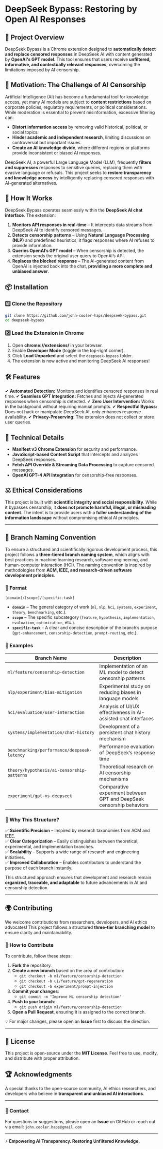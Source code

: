 # DeepSeek Bypass: Restoring by Open AI Responses

## 🚀 Project Overview
DeepSeek Bypass is a Chrome extension designed to **automatically detect and replace censored responses** in DeepSeek AI with content generated by **OpenAI's GPT model**. This tool ensures that users receive **unfiltered, informative, and contextually relevant responses**, overcoming the limitations imposed by AI censorship.

## 🎯 Motivation: The Challenge of AI Censorship
Artificial Intelligence (AI) has become a fundamental tool for knowledge access, yet many AI models are subject to **content restrictions** based on corporate policies, regulatory requirements, or political considerations. While moderation is essential to prevent misinformation, excessive filtering can:

- **Distort information access** by removing valid historical, political, or social topics.
- **Hinder academic and independent research**, limiting discussions on controversial but important issues.
- **Create an AI knowledge divide**, where different regions or platforms provide inconsistent or biased AI responses.

DeepSeek AI, a powerful Large Language Model (LLM), frequently **filters and suppresses** responses to sensitive queries, replacing them with evasive language or refusals. This project seeks to **restore transparency and knowledge access** by intelligently replacing censored responses with AI-generated alternatives.

## 🔧 How It Works
DeepSeek Bypass operates seamlessly within the **DeepSeek AI chat interface**. The extension:

1. **Monitors API responses in real-time** – It intercepts data streams from DeepSeek AI to identify censored messages.
2. **Detects censorship patterns** – Using **Natural Language Processing (NLP)** and predefined heuristics, it flags responses where AI refuses to provide information.
3. **Queries OpenAI’s GPT model** – When censorship is detected, the extension sends the original user query to OpenAI’s API.
4. **Replaces the blocked response** – The AI-generated content from OpenAI is injected back into the chat, **providing a more complete and unbiased answer**.

## 📦 Installation
### 1️⃣ Clone the Repository
```bash
git clone https://github.com/john-cooler-haps/deepseek-bypass.git
cd deepseek-bypass
```
### 2️⃣ Load the Extension in Chrome
1. Open **chrome://extensions/** in your browser.
2. Enable **Developer Mode** (toggle in the top-right corner).
3. Click **Load Unpacked** and select the `deepseek-bypass` folder.
4. The extension is now active and monitoring DeepSeek AI responses!

## 🛠 Features
✔ **Automated Detection:** Monitors and identifies censored responses in real time.
✔ **Seamless GPT Integration:** Fetches and injects AI-generated responses when censorship is detected.
✔ **Zero User Intervention:** Works in the background without requiring manual prompts.
✔ **Respectful Bypass:** Does not hack or manipulate DeepSeek AI, only enhances response availability.
✔ **Privacy-Preserving:** The extension does not collect or store user queries.

## 🔬 Technical Details
- **Manifest v3 Chrome Extension** for security and performance.
- **JavaScript-based Content Script** that intercepts and analyzes DeepSeek responses.
- **Fetch API Override & Streaming Data Processing** to capture censored messages.
- **OpenAI GPT-4 API Integration** for censorship-free responses.

## ⚖ Ethical Considerations
This project is built with **scientific integrity and social responsibility**. While it bypasses censorship, it **does not promote harmful, illegal, or misleading content**. The intent is to provide users with a **fuller understanding of the information landscape** without compromising ethical AI principles.

---

## 📂 Branch Naming Convention

To ensure a structured and scientifically rigorous development process, this project follows a **three-tiered branch naming system**, which aligns with best practices in machine learning research, software engineering, and human-computer interaction (HCI). The naming convention is inspired by methodologies from **ACM, IEEE, and research-driven software development principles**.

### **📌 Format**
```
[domain]/[scope]/[specific-task]
```
- **`domain`** – The general category of work (`ml`, `nlp`, `hci`, `systems`, `experiment`, `theory`, `benchmarking`, etc.).
- **`scope`** – The specific subcategory (`feature`, `hypothesis`, `implementation`, `evaluation`, `optimization`, etc.).
- **`specific-task`** – A clear and concise description of the branch’s purpose (`gpt-enhancement`, `censorship-detection`, `prompt-routing`, etc.).

### **📌 Examples**
| Branch Name | Description |
|------------|------------|
| `ml/feature/censorship-detection` | Implementation of an ML model to detect censorship patterns |
| `nlp/experiment/bias-mitigation` | Experimental study on reducing biases in language models |
| `hci/evaluation/user-interaction` | Analysis of UI/UX effectiveness in AI-assisted chat interfaces |
| `systems/implementation/chat-history` | Development of a persistent chat history mechanism |
| `benchmarking/performance/deepseek-latency` | Performance evaluation of DeepSeek’s response time |
| `theory/hypothesis/ai-censorship-patterns` | Theoretical research on AI censorship mechanisms |
| `experiment/gpt-vs-deepseek` | Comparative experiment between GPT and DeepSeek censorship behaviors |

### **📌 Why This Structure?**
✅ **Scientific Precision** – Inspired by research taxonomies from ACM and IEEE.  
✅ **Clear Categorization** – Easily distinguishes between theoretical, experimental, and implementation branches.  
✅ **Scalability** – Supports a wide range of research and engineering initiatives.  
✅ **Improved Collaboration** – Enables contributors to understand the purpose of each branch instantly.

This structured approach ensures that development and research remain **organized, traceable, and adaptable** to future advancements in AI and censorship detection.

---

## 🌍 Contributing
We welcome contributions from researchers, developers, and AI ethics advocates! This project follows a structured **three-tier branching model** to ensure clarity and maintainability.

### 🚀 How to Contribute
To contribute, follow these steps:

1. **Fork** the repository.
2. **Create a new branch** based on the area of contribution:
    - `git checkout -b ml/feature/censorship-detection`
    - `git checkout -b ui/feature/gpt-regeneration`
    - `git checkout -b experiment/prompt-injection`
3. **Commit your changes**:
    - `git commit -m "Improve ML censorship detection"`
4. **Push to your branch**:
    - `git push origin ml/feature/censorship-detection`
5. **Open a Pull Request**, ensuring it is assigned to the correct branch.

💡 For major changes, please open an **Issue** first to discuss the direction.

---

## 📜 License
This project is open-source under the **MIT License**. Feel free to use, modify, and distribute with proper attribution.

## 🏆 Acknowledgments
A special thanks to the open-source community, AI ethics researchers, and developers who believe in **transparent and unbiased AI interactions**.

---
### 📩 Contact
For questions or suggestions, please open an **Issue** on GitHub or reach out via email: `john.cooler.haps@gmail.com`

---
⚡ **Empowering AI Transparency. Restoring Unfiltered Knowledge.**

